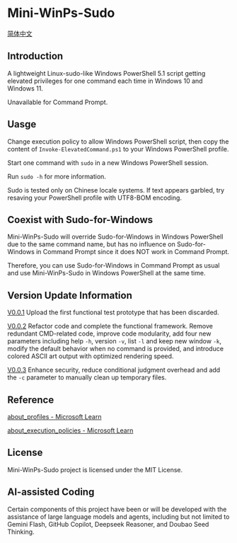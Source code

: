 # Mini-WinPs-Sudo  
[简体中文](https://github.com/BossK73/Mini-WinPs-Sudo/blob/main/README_CHS.md)

## Introduction
A lightweight Linux-sudo-like Windows PowerShell 5.1 script getting elevated privileges for one command each time in Windows 10 and Windows 11.

Unavailable for Command Prompt.

## Uasge
Change execution policy to allow Windows PowerShell script, then copy the content of `Invoke-ElevatedCommand.ps1` to your Windows PowerShell profile.

Start one command with `sudo` in a new Windows PowerShell session.

Run `sudo -h` for more information.

Sudo is tested only on Chinese locale systems. If text appears garbled, try resaving your PowerShell profile with UTF8-BOM encoding.

## Coexist with Sudo-for-Windows
Mini-WinPs-Sudo will override Sudo-for-Windows in Windows PowerShell due to the same command name, but has no influence on Sudo-for-Windows in Command Prompt since it does NOT work in Command Prompt. 

Therefore, you can use Sudo-for-Windows in Command Prompt as usual and use Mini-WinPs-Sudo in Windows PowerShell at the same time.

## Version Update Information
[V0.0.1](https://github.com/BossK73/Mini-WinPs-Sudo/releases/tag/V0.0.1) Upload the first functional test prototype that has been discarded.

[V0.0.2](https://github.com/BossK73/Mini-WinPs-Sudo/releases/tag/V0.0.2) Refactor code and complete the functional framework. Remove redundant CMD-related code, improve code modularity, add four new parameters including help `-h`, version `-v`, list `-l` and keep new window `-k`, modify the default behavior when no command is provided, and introduce colored ASCII art output with optimized rendering speed.

[V0.0.3](https://github.com/BossK73/Mini-WinPs-Sudo/releases/tag/V0.0.3) Enhance security, reduce conditional judgment overhead and add the `-c` parameter to manually clean up temporary files.

## Reference
[about_profiles - Microsoft Learn](https://learn.microsoft.com/en-us/powershell/module/microsoft.powershell.core/about/about_profiles?view=powershell-5.1)

[about_execution_policies - Microsoft Learn](https://learn.microsoft.com/zh-cn/powershell/module/microsoft.powershell.core/about/about_execution_policies?view=powershell-5.1)

## License
Mini-WinPs-Sudo project is licensed under the MIT License.

## AI-assisted Coding
Certain components of this project have been or will be developed with the assistance of large language models and agents, including but not limited to Gemini Flash, GitHub Copilot, Deepseek Reasoner, and Doubao Seed Thinking.